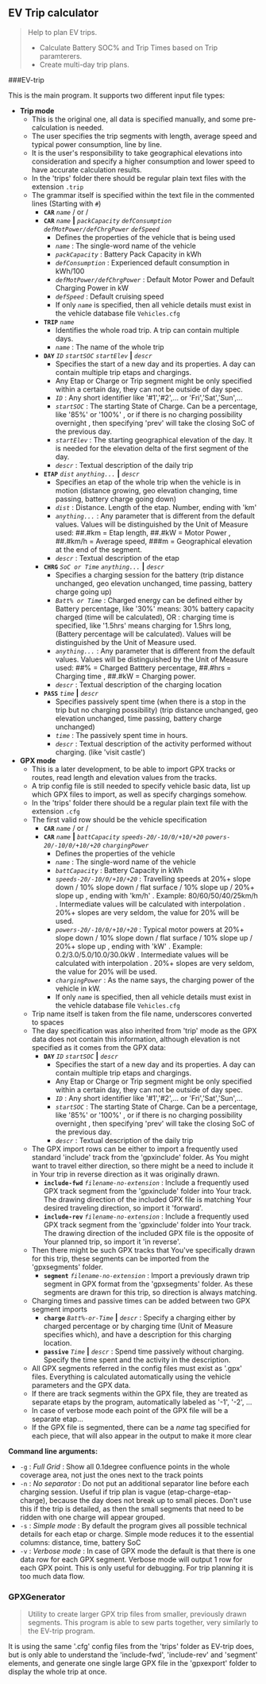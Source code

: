 EV Trip calculator
------------------

> Help to plan EV trips.
> * Calculate Battery SOC% and Trip Times based on Trip paramterers.
> * Create multi-day trip plans.

###EV-trip

This is the main program.
It supports two different input file types:

* **Trip mode**
	* This is the original one, all data is specified manually, and some pre-calculation is needed.
	* The user specifies the trip segments with length, average speed and typical power consumption, line by line.
	* It is the user's responsibility to take geographical elevations into consideration and specify a higher consumption and lower speed to have accurate calculation results.
	* In the 'trips' folder there should be regular plain text files with the extension `.trip`
	* The grammar itself is specified within the text file in the commented lines (Starting with `#`)
		* **`CAR`** _`name`_            / or /
		* **`CAR`** _`name`_ **|** _`packCapacity`_ _`defConsumption`_ _`defMotPower/defChrgPower`_ _`defSpeed`_
			* Defines the properties of the vehicle that is being used
			* _`name`_ : The single-word name of the vehicle
			* _`packCapacity`_ : Battery Pack Capacity in kWh
			* _`defConsumption`_ : Experienced default consumption in kWh/100
			* _`defMotPower/defChrgPower`_ : Default Motor Power and Default Charging Power in kW
			* _`defSpeed`_ : Default cruising speed
			* If only _`name`_ is specified, then all vehicle details must exist in the vehicle database file `Vehicles.cfg`
		* **`TRIP`** _`name`_
			* Identifies the whole road trip. A trip can contain multiple days.
			* _`name`_ : The name of the whole trip
		* **`DAY`** _`ID`_ _`startSOC`_ _`startElev`_ **|** _`descr`_
			* Specifies the start of a new day and its properties. A day can contain multiple trip etaps and chargings.
			* Any Etap or Charge or Trip segment might be only specified within a certain day, they can not be outside of day spec.
			* _`ID`_ : Any short identifier like '#1','#2',... or 'Fri','Sat','Sun',...
			* _`startSOC`_ : The starting State of Charge. Can be a percentage, like '85%' or '100%' , or if there is no charging possibility overnight , then specifying 'prev' will take the closing SoC of the previous day.
			* _`startElev`_ : The starting geographical elevation of the day. It is needed for the elevation delta of the first segment of the day.
			* _`descr`_ : Textual description of the daily trip
		* **`ETAP`** _`dist`_ _`anything...`_ **|** _`descr`_
			* Specifies an etap of the whole trip when the vehicle is in motion (distance growing, geo elevation changing, time passing, battery charge going down)
			* _`dist`_ : Distance. Length of the etap. Number, ending with 'km'
			* _`anything...`_ : Any parameter that is different from the default values. Values will be distinguished by the Unit of Measure used: ##.#km = Etap length, ##.#kW = Motor Power , ##.#km/h = Average speed, ###m = Geographical elevation at the end of the segment.
			* _`descr`_ : Textual description of the etap
		* **`CHRG`** _`SoC or Time`_ _`anything...`_ **|**  _`descr`_
			* Specifies a charging session for the battery (trip distance unchanged, geo elevation unchanged, time passing, battery charge going up)
			* _`Batt% or Time`_ : Charged energy can be defined either by Battery percentage, like '30%' means: 30% battery capacity charged (time will be calculated), OR : charging time is specified, like '1.5hrs' means charging for 1.5hrs long, (Battery percentage will be calculated). Values will be distinguished by the Unit of Measure used.
			* _`anything...`_ : Any parameter that is different from the default values. Values will be distinguished by the Unit of Measure used: ##% = Charged Batttery percentage, ##.#hrs = Charging time , ##.#kW = Charging power.
			* _`descr`_ : Textual description of the charging location
		* **`PASS`** _`time`_ **|** _`descr`_
			* Specifies passively spent time (when there is a stop in the trip but no charging possibility) (trip distance unchanged, geo elevation unchanged, time passing, battery charge unchanged)
			* _`time`_ : The passively spent time in hours.
			* _`descr`_ : Textual description of the activity performed without charging. (like 'visit castle')
* **GPX mode**
	* This is a later development, to be able to import GPX tracks or routes, read length and elevation values from the tracks.
	* A trip config file is still needed to specify vehicle basic data, list up which GPX files to import, as well as specify chargings somehow.
	* In the 'trips' folder there should be a regular plain text file with the extension `.cfg`
	* The first valid row should be the vehicle specification
		* **`CAR`** _`name`_            / or /
		* **`CAR`** _`name`_ **|** _`battCapacity`_ _`speeds-20/-10/0/+10/+20`_ _`powers-20/-10/0/+10/+20`_ _`chargingPower`_
			* Defines the properties of the vehicle
			* _`name`_ : The single-word name of the vehicle
			* _`battCapacity`_ : Battery Capacity in kWh
			* _`speeds-20/-10/0/+10/+20`_ : Travelling speeds at 20%+ slope down / 10% slope down / flat surface / 10% slope up / 20%+ slope up , ending with 'km/h' . Example: 80/60/50/40/25km/h . Intermediate values will be calculated with interpolation . 20%+ slopes are very seldom, the value for 20% will be used.
			* _`powers-20/-10/0/+10/+20`_ : Typical motor powers at 20%+ slope down / 10% slope down / flat surface / 10% slope up / 20%+ slope up , ending with 'kW' . Example: 0.2/3.0/5.0/10.0/30.0kW . Intermediate values will be calculated with interpolation . 20%+ slopes are very seldom, the value for 20% will be used.
			* _`chargingPower`_ : As the name says, the charging power of the vehicle in kW.
			* If only _`name`_ is specified, then all vehicle details must exist in the vehicle database file `Vehicles.cfg`
	* Trip name itself is taken from the file name, underscores converted to spaces
	* The day specification was also inherited from 'trip' mode as the GPX data does not contain this information, although elevation is not specified as it comes from the GPX data:
		* **`DAY`** _`ID`_ _`startSOC`_ **|** _`descr`_
			* Specifies the start of a new day and its properties. A day can contain multiple trip etaps and chargings.
			* Any Etap or Charge or Trip segment might be only specified within a certain day, they can not be outside of day spec.
			* _`ID`_ : Any short identifier like '#1','#2',... or 'Fri','Sat','Sun',...
			* _`startSOC`_ : The starting State of Charge. Can be a percentage, like '85%' or '100%' , or if there is no charging possibility overnight , then specifying 'prev' will take the closing SoC of the previous day.
			* _`descr`_ : Textual description of the daily trip
	* The GPX import rows can be either to import a frequently used standard 'include' track from the 'gpxinclude' folder. As You might want to travel either direction, so there might be a need to include it in Your trip in reverse direction as it was originally drawn.
		* **`include-fwd`** _`filename-no-extension`_ : Include a frequently used GPX track segment from the 'gpxinclude' folder into Your track. The drawing direction of the included GPX file is matching Your desired traveling direction, so import it 'forward'.
		* **`include-rev`** _`filename-no-extension`_ : Include a frequently used GPX track segment from the 'gpxinclude' folder into Your track. The drawing direction of the included GPX file is the opposite of Your planned trip, so import it 'in reverse'.
	* Then there might be such GPX tracks that You've specifically drawn for this trip, these segments can be imported from the 'gpxsegments' folder.
		* **`segment`** _`filename-no-extension`_ : Import a previously drawn trip segment in GPX format from the 'gpxsegments' folder. As these segments are drawn for this trip, so direction is always matching.
	* Charging times and passive times can be added between two GPX segment imports
		* **`charge`** _`Batt%-or-Time`_ **|** _`descr`_ : Specify a charging either by charged percentage or by charging time (Unit of Measure specifies which), and have a description for this charging location.
		* **`passive`** _`Time`_ **|** _`descr`_ : Spend time passively without charging. Specify the time spent and the activity in the description.
	* All GPX segments referred in the config files must exist as '.gpx' files. Everything is calculated automatically using the vehicle parameters and the GPX data.
	* If there are track segments within the GPX file, they are treated as separate etaps by the program, automatically labeled as '-1', '-2', ...
	* In case of verbose mode each point of the GPX file will be a separate etap...
	* If the GPX file is segmented, there can be a _name_ tag specified for each piece, that will also appear in the output to make it more clear



**Command line arguments:**

* `-g` : *Full Grid* : Show all 0.1degree confluence points in the whole coverage area, not just the ones next to the track points
* `-n` : *No separator* : Do not put an additional separator line before each charging session. Useful if trip plan is vague (etap-charge-etap-charge), because the day does not break up to small pieces. Don't use this if the trip is detailed, as then the small segments that need to be ridden with one charge will appear grouped.
* `-s` : *Simple mode* : By default the program gives all possible technical details for each etap or charge. Simple mode reduces it to the essential columns: distance, time, battery SoC
* `-v` : *Verbose mode* : In case of GPX mode the default is that there is one data row for each GPX segment. Verbose mode will output 1 row for each GPX point. This is only useful for debugging. For trip planning it is too much data flow.

### GPXGenerator

> Utility to create larger GPX trip files from smaller, previously drawn segments.
> This program is able to sew parts together, very similarly to the EV-trip program.

It is using the same '.cfg' config files from the 'trips' folder as EV-trip does, but is only able to understand the 'include-fwd', 'include-rev' and 'segment' elements, and generate one single large GPX file in the 'gpxexport' folder to display the whole trip at once.

